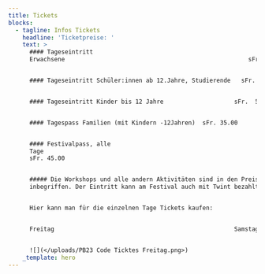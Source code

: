 ```yaml
---
title: Tickets
blocks:
  - tagline: Infos Tickets
    headline: 'Ticketpreise: '
    text: >
      #### Tageseintritt
      Erwachsene                                                    sFr. 20.00


      #### Tageseintritt Schüler:innen ab 12.Jahre, Studierende   sFr. 15.00


      #### Tageseintritt Kinder bis 12 Jahre                    sFr.  5.00


      #### Tagespass Familien (mit Kindern -12Jahren)  sFr. 35.00


      #### Festivalpass, alle
      Tage                                                                       
      sFr. 45.00


      ##### Die Workshops und alle andern Aktivitäten sind in den Preisen
      inbegriffen. Der Eintritt kann am Festival auch mit Twint bezahlt werden.


      Hier kann man für die einzelnen Tage Tickets kaufen:


      Freitag                                                   Samstag


      ![](</uploads/PB23 Code Ticktes Freitag.png>)
    _template: hero
---
```



















